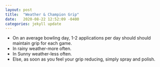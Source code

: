 ```yaml
---
layout: post
title:  "Weather & Champion Grip"
date:   2020-08-22 12:52:09 -0400
categories: jekyll update
---
```

* On an average bowling day, 1-2 applications per day should should maintain grip for each game.
 * In rainy weather-more often.
 * In Sunny weather-less often.
* Else, as soon as you feel your grip reducing, simply spray and polish.
